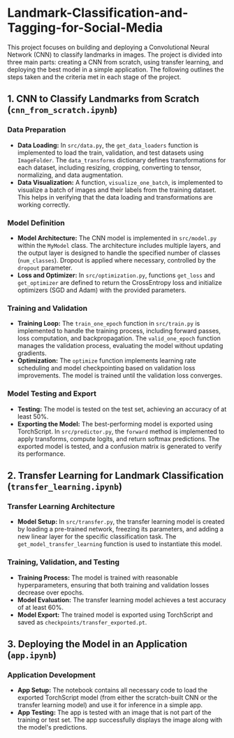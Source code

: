 # Landmark-Classification-and-Tagging-for-Social-Media

This project focuses on building and deploying a Convolutional Neural Network (CNN) to classify landmarks in images. The project is divided into three main parts: creating a CNN from scratch, using transfer learning, and deploying the best model in a simple application. The following outlines the steps taken and the criteria met in each stage of the project.

## 1. CNN to Classify Landmarks from Scratch (`cnn_from_scratch.ipynb`)

### Data Preparation
- **Data Loading:** In `src/data.py`, the `get_data_loaders` function is implemented to load the train, validation, and test datasets using `ImageFolder`. The `data_transforms` dictionary defines transformations for each dataset, including resizing, cropping, converting to tensor, normalizing, and data augmentation.
- **Data Visualization:** A function, `visualize_one_batch`, is implemented to visualize a batch of images and their labels from the training dataset. This helps in verifying that the data loading and transformations are working correctly.

### Model Definition
- **Model Architecture:** The CNN model is implemented in `src/model.py` within the `MyModel` class. The architecture includes multiple layers, and the output layer is designed to handle the specified number of classes (`num_classes`). Dropout is applied where necessary, controlled by the `dropout` parameter.
- **Loss and Optimizer:** In `src/optimization.py`, functions `get_loss` and `get_optimizer` are defined to return the CrossEntropy loss and initialize optimizers (SGD and Adam) with the provided parameters.

### Training and Validation
- **Training Loop:** The `train_one_epoch` function in `src/train.py` is implemented to handle the training process, including forward passes, loss computation, and backpropagation. The `valid_one_epoch` function manages the validation process, evaluating the model without updating gradients.
- **Optimization:** The `optimize` function implements learning rate scheduling and model checkpointing based on validation loss improvements. The model is trained until the validation loss converges.

### Model Testing and Export
- **Testing:** The model is tested on the test set, achieving an accuracy of at least 50%.
- **Exporting the Model:** The best-performing model is exported using TorchScript. In `src/predictor.py`, the `forward` method is implemented to apply transforms, compute logits, and return softmax predictions. The exported model is tested, and a confusion matrix is generated to verify its performance.

## 2. Transfer Learning for Landmark Classification (`transfer_learning.ipynb`)

### Transfer Learning Architecture
- **Model Setup:** In `src/transfer.py`, the transfer learning model is created by loading a pre-trained network, freezing its parameters, and adding a new linear layer for the specific classification task. The `get_model_transfer_learning` function is used to instantiate this model.

### Training, Validation, and Testing
- **Training Process:** The model is trained with reasonable hyperparameters, ensuring that both training and validation losses decrease over epochs.
- **Model Evaluation:** The transfer learning model achieves a test accuracy of at least 60%.
- **Model Export:** The trained model is exported using TorchScript and saved as `checkpoints/transfer_exported.pt`.

## 3. Deploying the Model in an Application (`app.ipynb`)

### Application Development
- **App Setup:** The notebook contains all necessary code to load the exported TorchScript model (from either the scratch-built CNN or the transfer learning model) and use it for inference in a simple app.
- **App Testing:** The app is tested with an image that is not part of the training or test set. The app successfully displays the image along with the model's predictions.
